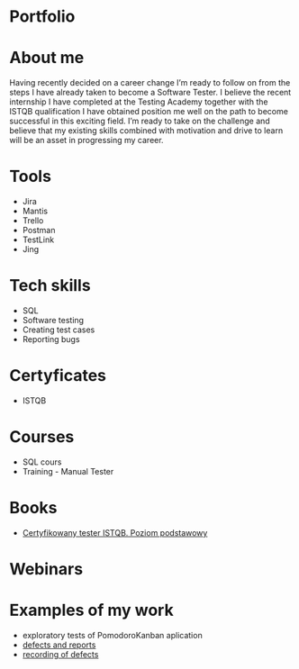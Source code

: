 # Portfolio
# About me
Having recently decided on a career change I’m ready to follow on from the steps I have already taken to become a Software Tester. I believe the recent internship I have completed at the Testing Academy together with the ISTQB qualification I have obtained position me well on the path to become successful in this exciting field. I’m ready to take on the challenge and believe that my existing skills combined with motivation and drive to learn will be an asset in progressing my career.
# Tools
* Jira
* Mantis
* Trello
* Postman
* TestLink
* Jing
# Tech skills
* SQL
* Software testing
* Creating test cases
* Reporting bugs
# Certyficates
* ISTQB
# Courses
* SQL cours
* Training - Manual Tester
# Books
* [Certyfikowany tester ISTQB. Poziom podstawowy](https://helion.pl/ksiazki/certyfikowany-tester-istqb-poziom-podstawowy-adam-roman-lucjan-stapp,ctispv.htm#format/d)
# Webinars
# Examples of my work
* exploratory tests of PomodoroKanban aplication
 * [defects and reports](https://drive.google.com/drive/u/0/folders/17zWQ0xgQ4SnpGDhlpMZhQdiY26AMVcLC)
 * [recording of defects](https://drive.google.com/drive/u/0/folders/1L0l2j63QcR3fSOdmlxJJhj8jjbGV_JtJ)
